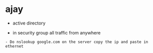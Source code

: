 # ajay

- active directory

- in security group all traffic from anywhere

```
- Do nslookup google.com on the server copy the ip and paste in ethernet
```

